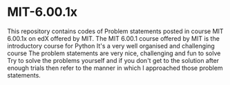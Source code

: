 # MIT-6.00.1x
This repository contains codes of Problem statements posted in course MIT 6.00.1x on edX offered by MIT.
The MIT 6.00.1 course offered by MIT is the introductory course for Python
It's a very well organised and challenging course
The problem statements are very nice, challenging and fun to solve
Try to solve the problems yourself and if you don't get to the solution after enough trials then refer to the manner in which I approached those problem statements.
